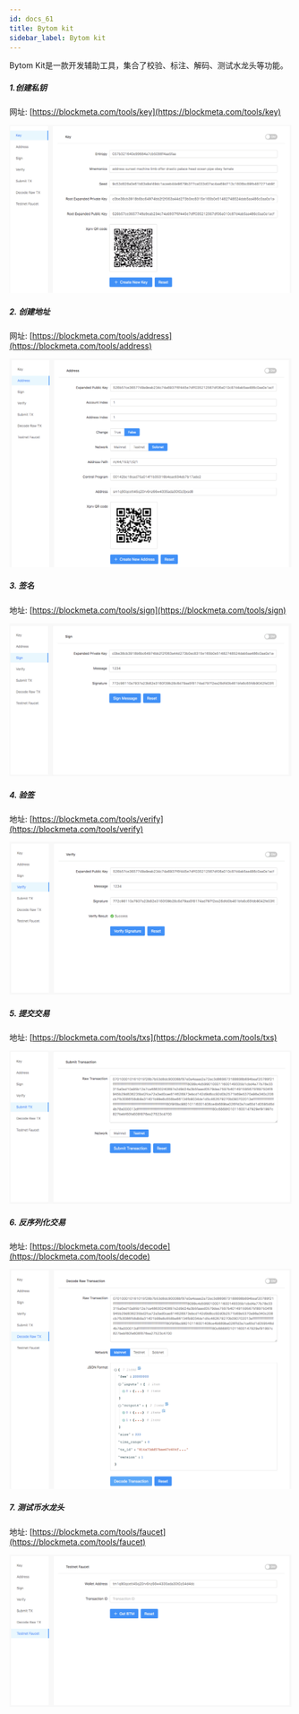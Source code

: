 ```yaml
---
id: docs_61
title: Bytom kit
sidebar_label: Bytom kit
---
```


Bytom Kit是一款开发辅助工具，集合了校验、标注、解码、测试水龙头等功能。

##### 1.创建私钥 

网址: [https://blockmeta.com/tools/key](https://blockmeta.com/tools/key)

![image.png](img/81.png)

##### 2. 创建地址

网址: [https://blockmeta.com/tools/address](https://blockmeta.com/tools/address)

![image.png](img/82.png)

##### 3. 签名

地址: [https://blockmeta.com/tools/sign](https://blockmeta.com/tools/sign)

![image.png](img/83.png)

##### 4. 验签

地址: [https://blockmeta.com/tools/verify](https://blockmeta.com/tools/verify)

![image.png](img/84.png)

##### 5. 提交交易

地址: [https://blockmeta.com/tools/txs](https://blockmeta.com/tools/txs)

![image.png](img/85.png)

##### 6. 反序列化交易

地址: [https://blockmeta.com/tools/decode](https://blockmeta.com/tools/decode)

![image.png](img/86.png)
 
##### 7. 测试币水龙头

地址: [https://blockmeta.com/tools/faucet](https://blockmeta.com/tools/faucet)

![image.png](img/87.png)


